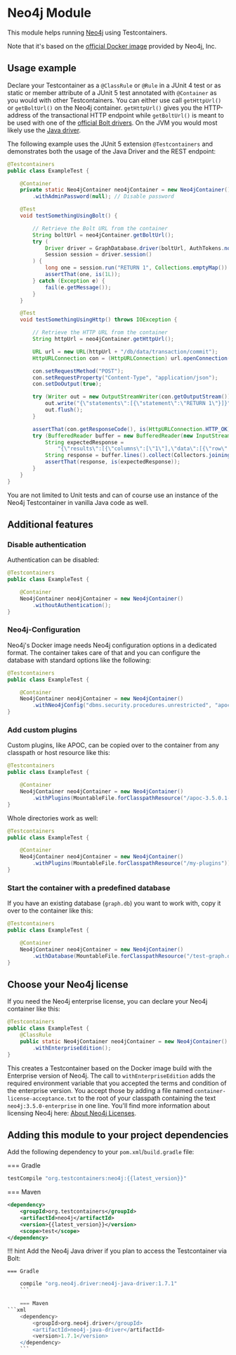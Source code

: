 # Neo4j Module

This module helps running [Neo4j](https://neo4j.com/download/) using Testcontainers.

Note that it's based on the [official Docker image](https://hub.docker.com/_/neo4j/) provided by Neo4j, Inc.

## Usage example

Declare your Testcontainer as a `@ClassRule` or `@Rule` in a JUnit 4 test or as static or member attribute of a JUnit 5 test annotated with `@Container` as you would with other Testcontainers.
You can either use call `getHttpUrl()` or `getBoltUrl()` on the Neo4j container.
`getHttpUrl()` gives you the HTTP-address of the transactional HTTP endpoint while `getBoltUrl()` is meant to be used with one of the [official Bolt drivers](https://neo4j.com/developer/language-guides/).
On the JVM you would most likely use the [Java driver](https://github.com/neo4j/neo4j-java-driver).

The following example uses the JUnit 5 extension `@Testcontainers` and demonstrates both the usage of the Java Driver and the REST endpoint:

```java tab="JUnit 5 example"
@Testcontainers
public class ExampleTest {

    @Container
    private static Neo4jContainer neo4jContainer = new Neo4jContainer()
        .withAdminPassword(null); // Disable password

    @Test
    void testSomethingUsingBolt() {

        // Retrieve the Bolt URL from the container
        String boltUrl = neo4jContainer.getBoltUrl();
        try (
            Driver driver = GraphDatabase.driver(boltUrl, AuthTokens.none());
            Session session = driver.session()
        ) {
            long one = session.run("RETURN 1", Collections.emptyMap()).next().get(0).asLong();
            assertThat(one, is(1L));
        } catch (Exception e) {
            fail(e.getMessage());
        }
    }

    @Test
    void testSomethingUsingHttp() throws IOException {

        // Retrieve the HTTP URL from the container
        String httpUrl = neo4jContainer.getHttpUrl();

        URL url = new URL(httpUrl + "/db/data/transaction/commit");
        HttpURLConnection con = (HttpURLConnection) url.openConnection();

        con.setRequestMethod("POST");
        con.setRequestProperty("Content-Type", "application/json");
        con.setDoOutput(true);

        try (Writer out = new OutputStreamWriter(con.getOutputStream())) {
            out.write("{\"statements\":[{\"statement\":\"RETURN 1\"}]}");
            out.flush();
        }

        assertThat(con.getResponseCode(), is(HttpURLConnection.HTTP_OK));
        try (BufferedReader buffer = new BufferedReader(new InputStreamReader(con.getInputStream()))) {
            String expectedResponse = 
                "{\"results\":[{\"columns\":[\"1\"],\"data\":[{\"row\":[1],\"meta\":[null]}]}],\"errors\":[]}";
            String response = buffer.lines().collect(Collectors.joining("\n"));
            assertThat(response, is(expectedResponse));
        }
    }
}
```

You are not limited to Unit tests and can of course use an instance of the Neo4j Testcontainer in vanilla Java code as well.

## Additional features

### Disable authentication

Authentication can be disabled:

```java
@Testcontainers
public class ExampleTest {

    @Container
    Neo4jContainer neo4jContainer = new Neo4jContainer()
        .withoutAuthentication();
}
```

### Neo4j-Configuration

Neo4j's Docker image needs Neo4j configuration options in a dedicated format.
The container takes care of that and you can configure the database with standard options like the following:

```java
@Testcontainers
public class ExampleTest {

    @Container
    Neo4jContainer neo4jContainer = new Neo4jContainer()
        .withNeo4jConfig("dbms.security.procedures.unrestricted", "apoc.*,algo.*");
}
```

### Add custom plugins

Custom plugins, like APOC, can be copied over to the container from any classpath or host resource like this:

```java
@Testcontainers
public class ExampleTest {

    @Container
    Neo4jContainer neo4jContainer = new Neo4jContainer()
        .withPlugins(MountableFile.forClasspathResource("/apoc-3.5.0.1-all.jar"));
}
```

Whole directories work as well:

```java
@Testcontainers
public class ExampleTest {

    @Container
    Neo4jContainer neo4jContainer = new Neo4jContainer()
        .withPlugins(MountableFile.forClasspathResource("/my-plugins"));
}
```

### Start the container with a predefined database

If you have an existing database (`graph.db`) you want to work with, copy it over to the container like this:

```java
@Testcontainers
public class ExampleTest {

    @Container
    Neo4jContainer neo4jContainer = new Neo4jContainer()
        .withDatabase(MountableFile.forClasspathResource("/test-graph.db"));
}
```

## Choose your Neo4j license

If you need the Neo4j enterprise license, you can declare your Neo4j container like this:

```java
@Testcontainers
public class ExampleTest { 
    @ClassRule
    public static Neo4jContainer neo4jContainer = new Neo4jContainer()
        .withEnterpriseEdition();        
}
```

This creates a Testcontainer based on the Docker image build with the Enterprise version of Neo4j. 
The call to `withEnterpriseEdition` adds the required environment variable that you accepted the terms and condition of the enterprise version.
You accept those by adding a file named `container-license-acceptance.txt` to the root of your classpath containing the text `neo4j:3.5.0-enterprise` in one line.
You'll find more information about licensing Neo4j here: [About Neo4j Licenses](https://neo4j.com/licensing/).


## Adding this module to your project dependencies

Add the following dependency to your `pom.xml`/`build.gradle` file:

=== Gradle
```groovy
testCompile "org.testcontainers:neo4j:{{latest_version}}"
```

=== Maven
```xml
<dependency>
    <groupId>org.testcontainers</groupId>
    <artifactId>neo4j</artifactId>
    <version>{{latest_version}}</version>
    <scope>test</scope>
</dependency>
```

!!! hint
    Add the Neo4j Java driver if you plan to access the Testcontainer via Bolt:
    
    === Gradle
```groovy
    compile "org.neo4j.driver:neo4j-java-driver:1.7.1"
    ```
    
    === Maven
```xml
    <dependency>
        <groupId>org.neo4j.driver</groupId>
        <artifactId>neo4j-java-driver</artifactId>
        <version>1.7.1</version>
    </dependency>
    ```
    



